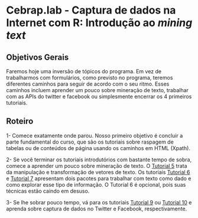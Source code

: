 #  Cebrap.lab - Captura de dados na Internet com R: Introdução ao *mining text*

## Objetivos Gerais

Faremos hoje uma inversão de tópicos do programa. Em vez de trabalharmos com formulários, como previsto no programa, teremos diferentes caminhos para seguir de acordo com o seu ritmo. Esses caminhos incluem aprender um pouco sobre mineração de texto, trabalhar com as APIs do twitter e facebook ou simplesmente encerrar os 4 primeiros tutoriais.


## Roteiro

1- Comece exatamente onde parou. Nosso primeiro objetivo é concluir a parte fundamental do curso, que são os tutoriais sobre raspagem de tabelas ou de conteúdos de página usando os caminhos em HTML (Xpath).

2- Se você terminar os tutoriais introdutórios com bastante tempo de sobra, comece a aprender um pouco sobre mineração de texto. O [Tutorial 5](https://github.com/leobarone/cebrap_lab_raspagem_r/blob/master/tutorials/webscraping_tutorial05.Rmd) trata da manipulação e transformação de vetores de texto. Os tutoriais [Tutorial 6](https://github.com/leobarone/cebrap_lab_raspagem_r/blob/master/tutorials/webscraping_tutorial06.Rmd) e [Tutorial 7](https://github.com/leobarone/cebrap_lab_raspagem_r/blob/master/tutorials/webscraping_tutorial07.Rmd) apresentam dois pacotes para trabalhar com texto como dado e como explorar esse tipo de informação. O Tutorial 6 é opcional, pois suas técnicas estão caindo em desuso.

3- Se lhe sobrar pouco tempo, vá para os tutoriais [Tutorial 9](https://github.com/leobarone/cebrap_lab_raspagem_r/blob/master/tutorials/webscraping_tutorial09.Rmd) ou [Tutorial 10](https://github.com/leobarone/cebrap_lab_raspagem_r/blob/master/tutorials/webscraping_tutorial10.Rmd) e aprenda sobre captura de dados no Twitter e Facebook, respectivamente.
